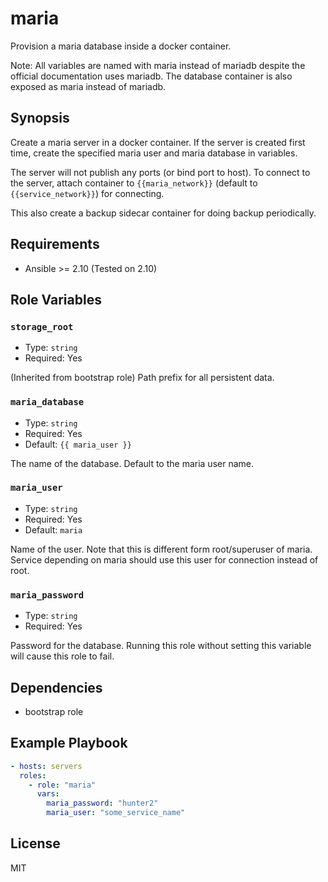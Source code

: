 # maria

Provision a maria database inside a docker container.

Note: All variables are named with maria instead of mariadb despite the official
documentation uses mariadb. The database container is also exposed as maria
instead of mariadb.

## Synopsis

Create a maria server in a docker container. If the server is created first time,
create the specified maria user and maria database in variables.

The server will not publish any ports (or bind port to host). To connect to the server,
attach container to `{{maria_network}}` (default to `{{service_network}}`) for
connecting.

This also create a backup sidecar container for doing backup periodically.

## Requirements

- Ansible >= 2.10 (Tested on 2.10)

## Role Variables

### `storage_root`

- Type: `string`
- Required: Yes

(Inherited from bootstrap role) Path prefix for all persistent data.

### `maria_database`

- Type: `string`
- Required: Yes
- Default: `{{ maria_user }}`

The name of the database. Default to the maria user name.

### `maria_user`

- Type: `string`
- Required: Yes
- Default: `maria`

Name of the user. Note that this is different form root/superuser of maria.
Service depending on maria should use this user for connection instead of root.

### `maria_password`

- Type: `string`
- Required: Yes

Password for the database. Running this role without setting this variable
will cause this role to fail.

## Dependencies

- bootstrap role

## Example Playbook

```yaml
- hosts: servers
  roles:
    - role: "maria"
      vars:
        maria_password: "hunter2"
        maria_user: "some_service_name"
```

## License

MIT

